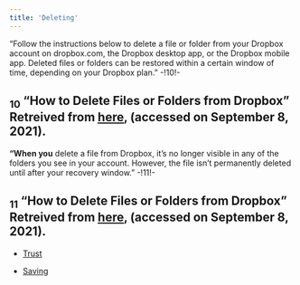```yaml
---
title: 'Deleting'
---
```

“Follow the instructions below to delete a file or folder from your Dropbox account on dropbox.com, the Dropbox desktop app, or the Dropbox mobile app. Deleted files or folders can be restored within a certain window of time, depending on your Dropbox plan.” -!10!-
## <sub class="subscript">**10**</sub> “How to Delete Files or Folders from Dropbox” Retreived from [<u>here</u>](https://help.dropbox.com/de-de/files-folders/restore-delete/delete-files), (accessed on September 8, 2021).
**“When you** delete a file from Dropbox, it’s no longer visible in any of the folders you see in your account. However, the file isn’t permanently deleted until after your recovery window.” -!11!-
## <sub class="subscript">**11**</sub> “How to Delete Files or Folders from Dropbox” Retreived from [<u>here</u>](https://help.dropbox.com/de-de/files-folders/restore-delete/deleted-files), (accessed on September 8, 2021).

* [Trust](Trust_en)

* [Saving](Saving_en)
